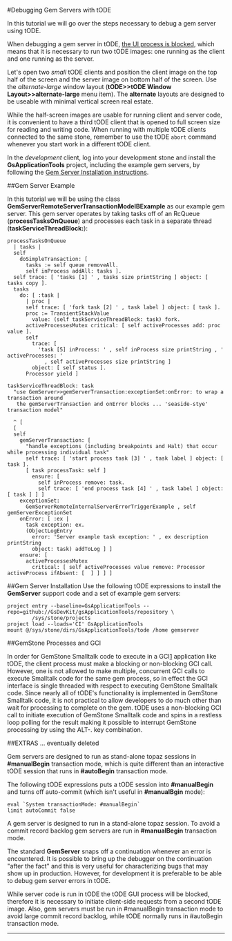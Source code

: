 #Debugging Gem Servers with tODE

In this tutorial we will go over the steps necessary to debug a gem server using tODE.

When debugging a gem server in tODE, [the UI process is blocked](#gemstone-processes-and-gci), which means that it is necessary to run two tODE images: one running as the client and one running as the server.

Let's open two *small* tODE clients and position the client image on the top half of the screen and the server image on bottom half of the screen. 
Use the *alternate-large* window layout (**tODE>>tODE Window Layout>>alternate-large** menu item).
The **alternate** layouts are designed to be useable with minimal vertical screen real estate.

While the half-screen images are usable for running client and server code, it is convenient to have a third tODE client that is opened to full screen size for reading and writing code.
When running with multiple tODE clients connected to the same stone, remember to use the tODE `abort` command whenever you start work in a different tODE client.

In the *development* client, log into your development stone and install the **GsApplicationTools** project, including the example gem servers, by following the [Gem Server Installation instructions](#gem-server-installation).

##Gem Server Example

In this tutorial we will be using the class **GemServerRemoteServerTransactionModelBExample** as our example gem server. This gem server operates by taking tasks off of an RcQueue (**processTasksOnQueue**) and processes each task in a separate thread (**taskServiceThreadBlock:**):

```Smalltalk
processTasksOnQueue
  | tasks |
  self
    doSimpleTransaction: [ 
      tasks := self queue removeAll.
      self inProcess addAll: tasks ].
  self trace: [ 'tasks [1] ' , tasks size printString ] object: [ tasks copy ].
  tasks
    do: [ :task | 
      | proc |
      self trace: [ 'fork task [2] ' , task label ] object: [ task ].
      proc := TransientStackValue
        value: (self taskServiceThreadBlock: task) fork.
      activeProcessesMutex critical: [ self activeProcesses add: proc value ].
      self
        trace: [ 
          'task [5] inProcess: ' , self inProcess size printString , ' activeProcesses: '
            , self activeProcesses size printString ]
        object: [ self status ].
      Processor yield ]
```

```Smalltalk
taskServiceThreadBlock: task
  "use GemServer>>gemServerTransaction:exceptionSet:onError: to wrap a transaction around 
   the gemServerTransaction and onError blocks ... 'seaside-stye' transaction model"

  ^ [ 
  [ 
  self
    gemServerTransaction: [ 
      "handle exceptions (including breakpoints and Halt) that occur while processing individual task"
      self trace: [ 'start process task [3] ' , task label ] object: [ task ].
      [ task processTask: self ]
        ensure: [ 
          self inProcess remove: task.
          self trace: [ 'end process task [4] ' , task label ] object: [ task ] ] ]
    exceptionSet:
      GemServerRemoteInternalServerErrorTriggerExample , self gemServerExceptionSet
    onError: [ :ex | 
      task exception: ex.
      (ObjectLogEntry
        error: 'Server example task exception: ' , ex description printString
        object: task) addToLog ] ]
    ensure: [ 
      activeProcessesMutex
        critical: [ self activeProcesses value remove: Processor activeProcess ifAbsent: [  ] ] ] ]
```

##Gem Server Installation
Use the following tODE expressions to install the **GemServer** support code and a set of example gem servers:

```Shell
project entry --baseline=GsApplicationTools --repo=github://GsDevKit/gsApplicationTools/repository \
        /sys/stone/projects
project load --loads='CI' GsApplicationTools
mount @/sys/stone/dirs/GsApplicationTools/tode /home gemserver
```

##GemStone Processes and GCI

In order for GemStone Smalltalk code to execute in a GCI[1] application like tODE, the client process must make a blocking or non-blocking GCI call. 
However, one is not allowed to make multiple, concurrent GCI calls to execute Smalltalk code for the same gem process, so in effect the GCI interface is single threaded with respect to executing GemStone Smalltalk code.
Since nearly all of tODE's functionality is implemented in GemStone Smalltalk code, it is not practical to allow developers to do much other than wait for processing to complete on the gem.
tODE uses a non-blocking GCI call to initiate execution of GemStone Smalltalk code and spins in a restless loop polling for the result making it possible to interrupt GemStone processing by using the ALT-. key combination.



##EXTRAS ... eventually deleted

Gem servers are designed to run as stand-alone topaz sessions in **#manualBegin** transaction mode, which is quite different than an interactive tODE session that runs in **#autoBegin** transaction mode.







The following tODE expressions puts a tODE session into **#manualBegin** and turns off auto-commit (which isn't useful in **#manualBgin** mode):

```Shell
eval `System transactionMode: #manualBegin`
limit autoCommit false
```



A gem server is designed to run in a stand-alone topaz session.
To avoid a commit record backlog gem servers are run in **#manualBegin** transaction mode.

The standard **GemServer** snaps off a continuation whenever an error is encountered. 
It is possible to bring up the debugger on the continuation "after the fact" and this is very useful for characterizing bugs that may show up in production.
However, for development it is preferable to be able to debug gem server errors in tODE.


While server code is run in tODE the tODE GUI process will be blocked, therefore it is necessary to initiate client-side requests from a second tODE image.
Also, gem servers must be run in #manualBegin transaction mode to avoid large commit record backlog, while tODE normally runs in #autoBegin transaction mode.


---

[1]: http://downloads.gemtalksystems.com/docs/GemStone64/3.2.x/GS64-GemBuilderforC-3.2.pdf